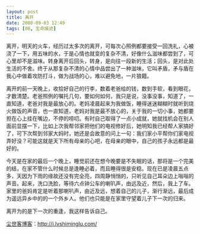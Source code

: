 ```yaml
---
layout: post
title: 离开
date: 2008-09-03 12:49
tags: [08, 生命痕迹]
---
```

离开，明天的火车，经历过太多次的离开，可每次心照例都要接受一回洗礼，心被浇了一下，用五味的水，于是心情也就变的复杂不清，好像什么滋味都尝到了，可心里却不是滋味。转身离开后回头，转身，是向往一段新的生活；回头，是对此处生活的不舍。终于从那复杂不清的心情中品尝出了一种滋味，它叫矛盾，矛与盾在我心中做着攻防打斗，做为战场的心，难以避免地，一片狼籍。

离开的前一天晚上，收拾好自己的行李，数着老爸给的钱，数到手软，看到眼花，才数清楚。老爸照例的嘱托几句，要如何如何，我只是说，没事没事，知道了，一直知道，老爸对我是最放心的。老妈凌晨起来为我做饭，睡得迷迷糊糊时就听到烧火做饭的声音，也一直知道，老妈对我是最不放心的，关于我的一切小事，她都要担在心上挂在嘴边，不停的唠叨。有时自己取得了一点小成就，她就找机会在别人面前显摆一下，比如上次我帮邻家把他们的电视修好后，她明知我已经帮人家搞好了，可下次帮到邻家大妈时，她还是会故意的问上一句：我们家小平帮你们家电视弄好没？可能这就是天下所有母亲的心吧，在母亲的眼中，自己的孩子永远都是最好的。

今天是在家的最后一个晚上，睡觉前还在想今晚要是不失眠的话，那将是一个完美的结，在家不管什么时候总是逢睡必着，而且睡得很是安稳。现在已是凌晨五点多，天因为下雨的缘故还没有完全亮，四周静悄悄的，只听见自己耳朵边上嗡嗡的声音。起来，洗口洗脸，等待六点钟公车的喇叭声，由远及近，然后，我上了车。家里的爸妈肯定是听着那喇叭声，由近及远，想着自己的儿子，渐行渐远，最后成为遥远异乡中的的一个外乡人。他们也只能是在家里守望着儿子下一次的归来。

离开为的是下一次的重逢，我这样告诉自己。

<a href="http://i.lvshiminglu.com/">尘世客博客</a>：<a href="http://i.lvshiminglu.com/">http://i.lvshiminglu.com/</a>

